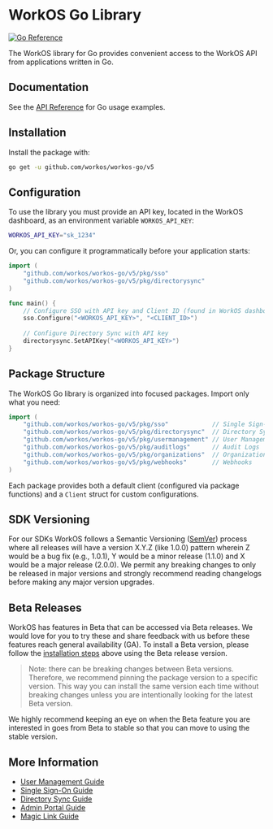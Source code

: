 # WorkOS Go Library

[![Go Reference](https://pkg.go.dev/badge/github.com/workos/workos-go/v5.svg)](https://pkg.go.dev/github.com/workos/workos-go/v5)

The WorkOS library for Go provides convenient access to the WorkOS API from applications written in Go.

## Documentation

See the [API Reference](https://workos.com/docs/reference/client-libraries) for Go usage examples.

## Installation

Install the package with:

```bash
go get -u github.com/workos/workos-go/v5
```

## Configuration

To use the library you must provide an API key, located in the WorkOS dashboard, as an environment variable `WORKOS_API_KEY`:

```sh
WORKOS_API_KEY="sk_1234"
```

Or, you can configure it programmatically before your application starts:

```go
import (
    "github.com/workos/workos-go/v5/pkg/sso"
    "github.com/workos/workos-go/v5/pkg/directorysync"
)

func main() {
    // Configure SSO with API key and Client ID (found in WorkOS dashboard)
    sso.Configure("<WORKOS_API_KEY>", "<CLIENT_ID>")
    
    // Configure Directory Sync with API key
    directorysync.SetAPIKey("<WORKOS_API_KEY>")
}
```

## Package Structure

The WorkOS Go library is organized into focused packages. Import only what you need:

```go
import (
    "github.com/workos/workos-go/v5/pkg/sso"            // Single Sign-On
    "github.com/workos/workos-go/v5/pkg/directorysync"  // Directory Sync (SCIM)  
    "github.com/workos/workos-go/v5/pkg/usermanagement" // User Management
    "github.com/workos/workos-go/v5/pkg/auditlogs"      // Audit Logs
    "github.com/workos/workos-go/v5/pkg/organizations"  // Organizations
    "github.com/workos/workos-go/v5/pkg/webhooks"       // Webhooks
)
```

Each package provides both a default client (configured via package functions) and a `Client` struct for custom configurations.

## SDK Versioning

For our SDKs WorkOS follows a Semantic Versioning ([SemVer](https://semver.org/)) process where all releases will have a version X.Y.Z (like 1.0.0) pattern wherein Z would be a bug fix (e.g., 1.0.1), Y would be a minor release (1.1.0) and X would be a major release (2.0.0). We permit any breaking changes to only be released in major versions and strongly recommend reading changelogs before making any major version upgrades.

## Beta Releases

WorkOS has features in Beta that can be accessed via Beta releases. We would love for you to try these
and share feedback with us before these features reach general availability (GA). To install a Beta version,
please follow the [installation steps](#installation) above using the Beta release version.

> Note: there can be breaking changes between Beta versions. Therefore, we recommend pinning the package version to a
> specific version. This way you can install the same version each time without breaking changes unless you are
> intentionally looking for the latest Beta version.

We highly recommend keeping an eye on when the Beta feature you are interested in goes from Beta to stable so that you
can move to using the stable version.

## More Information

- [User Management Guide](https://workos.com/docs/user-management)
- [Single Sign-On Guide](https://workos.com/docs/sso)
- [Directory Sync Guide](https://workos.com/docs/directory-sync)
- [Admin Portal Guide](https://workos.com/docs/admin-portal)
- [Magic Link Guide](https://workos.com/docs/magic-link)

